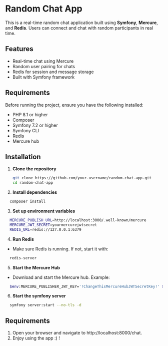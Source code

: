 # Random Chat App

This is a real-time random chat application built using **Symfony**, **Mercure**, and **Redis**. Users can connect and chat with random participants in real time.

## Features
- Real-time chat using Mercure
- Random user pairing for chats
- Redis for session and message storage
- Built with Symfony framework

## Requirements
Before running the project, ensure you have the following installed:
- PHP 8.1 or higher
- Composer
- Symfony 7.2 or higher
- Symfony CLI
- Redis
- Mercure hub

## Installation

1. **Clone the repository**
   ```bash
   git clone https://github.com/your-username/random-chat-app.git
   cd random-chat-app

2. **Install dependencies**
  ```bash
    composer install
  ```
3. **Set up environment variables**
  ```bash
    MERCURE_PUBLISH_URL=http://localhost:3000/.well-known/mercure
    MERCURE_JWT_SECRET=yourmercurejwtsecret
    REDIS_URL=redis://127.0.0.1:6379
  ```

4. **Run Redis**
  - Make sure Redis is running. If not, start it with:
  ```bash
    redis-server
  ```

5. **Start the Mercure Hub**
  - Download and start the Mercure hub. Example:
  ```bash
    $env:MERCURE_PUBLISHER_JWT_KEY='!ChangeThisMercureHubJWTSecretKey!' $env:MERCURE_SUBSCRIBER_JWT_KEY='!ChangeThisMercureHubJWTSecretKey!'; .\mercure.exe run --config dev Caddyfile
  ```

6. **Start the symfony server**
  ```bash
    symfony server:start --no-tls -d
  ```
## Requirements
  1. Open your browser and navigate to http://localhost:8000/chat.
  2. Enjoy using the app :) !
